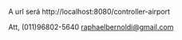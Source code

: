 A url será http://localhost:8080/controller-airport


Att,
(011)96802-5640
raphaelbernoldi@gmail.com